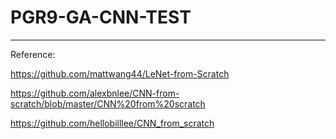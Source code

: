 # PGR9-GA-CNN-TEST


-----------------------------------------------------------------------------
Reference:

https://github.com/mattwang44/LeNet-from-Scratch

https://github.com/alexbnlee/CNN-from-scratch/blob/master/CNN%20from%20scratch

https://github.com/hellobilllee/CNN_from_scratch